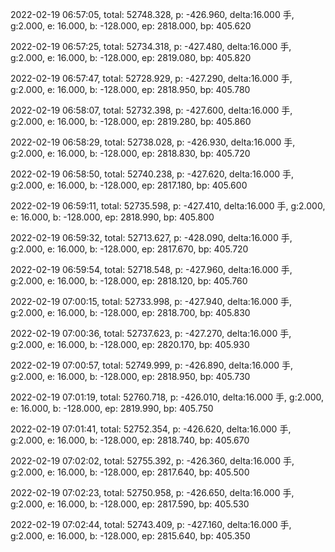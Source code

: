 2022-02-19 06:57:05, total: 52748.328, p: -426.960, delta:16.000 手, g:2.000, e: 16.000, b: -128.000, ep: 2818.000, bp: 405.620

2022-02-19 06:57:25, total: 52734.318, p: -427.480, delta:16.000 手, g:2.000, e: 16.000, b: -128.000, ep: 2819.080, bp: 405.820

2022-02-19 06:57:47, total: 52728.929, p: -427.290, delta:16.000 手, g:2.000, e: 16.000, b: -128.000, ep: 2818.950, bp: 405.780

2022-02-19 06:58:07, total: 52732.398, p: -427.600, delta:16.000 手, g:2.000, e: 16.000, b: -128.000, ep: 2819.280, bp: 405.860

2022-02-19 06:58:29, total: 52738.028, p: -426.930, delta:16.000 手, g:2.000, e: 16.000, b: -128.000, ep: 2818.830, bp: 405.720

2022-02-19 06:58:50, total: 52740.238, p: -427.620, delta:16.000 手, g:2.000, e: 16.000, b: -128.000, ep: 2817.180, bp: 405.600

2022-02-19 06:59:11, total: 52735.598, p: -427.410, delta:16.000 手, g:2.000, e: 16.000, b: -128.000, ep: 2818.990, bp: 405.800

2022-02-19 06:59:32, total: 52713.627, p: -428.090, delta:16.000 手, g:2.000, e: 16.000, b: -128.000, ep: 2817.670, bp: 405.720

2022-02-19 06:59:54, total: 52718.548, p: -427.960, delta:16.000 手, g:2.000, e: 16.000, b: -128.000, ep: 2818.120, bp: 405.760

2022-02-19 07:00:15, total: 52733.998, p: -427.940, delta:16.000 手, g:2.000, e: 16.000, b: -128.000, ep: 2818.700, bp: 405.830

2022-02-19 07:00:36, total: 52737.623, p: -427.270, delta:16.000 手, g:2.000, e: 16.000, b: -128.000, ep: 2820.170, bp: 405.930

2022-02-19 07:00:57, total: 52749.999, p: -426.890, delta:16.000 手, g:2.000, e: 16.000, b: -128.000, ep: 2818.950, bp: 405.730

2022-02-19 07:01:19, total: 52760.718, p: -426.010, delta:16.000 手, g:2.000, e: 16.000, b: -128.000, ep: 2819.990, bp: 405.750

2022-02-19 07:01:41, total: 52752.354, p: -426.620, delta:16.000 手, g:2.000, e: 16.000, b: -128.000, ep: 2818.740, bp: 405.670

2022-02-19 07:02:02, total: 52755.392, p: -426.360, delta:16.000 手, g:2.000, e: 16.000, b: -128.000, ep: 2817.640, bp: 405.500

2022-02-19 07:02:23, total: 52750.958, p: -426.650, delta:16.000 手, g:2.000, e: 16.000, b: -128.000, ep: 2817.590, bp: 405.530

2022-02-19 07:02:44, total: 52743.409, p: -427.160, delta:16.000 手, g:2.000, e: 16.000, b: -128.000, ep: 2815.640, bp: 405.350